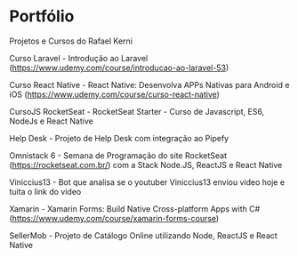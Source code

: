 # Portfólio
Projetos e Cursos do Rafael Kerni

Curso Laravel - Introdução ao Laravel (https://www.udemy.com/course/introducao-ao-laravel-53)

Curso React Native - React Native: Desenvolva APPs Nativas para Android e iOS (https://www.udemy.com/course/curso-react-native)

CursoJS RocketSeat - RocketSeat Starter - Curso de Javascript, ES6, NodeJs e React Native

Help Desk - Projeto de Help Desk com integração ao Pipefy

Omnistack 6 - Semana de Programação do site RocketSeat (https://rocketseat.com.br/) com a Stack Node.JS, ReactJS e React Native

Viniccius13 - Bot que analisa se o youtuber Viniccius13 enviou video hoje e tuita o link do video

Xamarin - Xamarin Forms: Build Native Cross-platform Apps with C# (https://www.udemy.com/course/xamarin-forms-course)

SellerMob - Projeto de Catálogo Online utilizando Node, ReactJS e React Native
